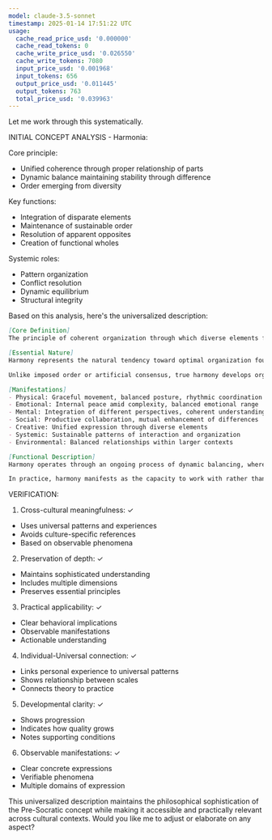 ```yaml
---
model: claude-3.5-sonnet
timestamp: 2025-01-14 17:51:22 UTC
usage:
  cache_read_price_usd: '0.000000'
  cache_read_tokens: 0
  cache_write_price_usd: '0.026550'
  cache_write_tokens: 7080
  input_price_usd: '0.001968'
  input_tokens: 656
  output_price_usd: '0.011445'
  output_tokens: 763
  total_price_usd: '0.039963'
---
```


Let me work through this systematically.

INITIAL CONCEPT ANALYSIS - Harmonia:

Core principle:
- Unified coherence through proper relationship of parts
- Dynamic balance maintaining stability through difference
- Order emerging from diversity

Key functions:
- Integration of disparate elements
- Maintenance of sustainable order
- Resolution of apparent opposites
- Creation of functional wholes

Systemic roles:
- Pattern organization
- Conflict resolution
- Dynamic equilibrium
- Structural integrity

Based on this analysis, here's the universalized description:

```markdown
[Core Definition]
The principle of coherent organization through which diverse elements form sustainable, functional wholes. It manifests as the dynamic balance that emerges when different parts find their proper relationship, creating stability through complementary interaction rather than forced uniformity.

[Essential Nature]
Harmony represents the natural tendency toward optimal organization found throughout human experience and the wider world. It is not mere agreement or absence of conflict, but rather the productive integration of differences into a higher-order unity. This quality emerges when each element finds its proper place and relationship within a larger whole, allowing for both individual expression and collective coherence.

Unlike imposed order or artificial consensus, true harmony develops organically through the discovery of right relationship patterns. It manifests as a dynamic equilibrium that can incorporate change and difference while maintaining essential stability and functionality.

[Manifestations]
- Physical: Graceful movement, balanced posture, rhythmic coordination
- Emotional: Internal peace amid complexity, balanced emotional range
- Mental: Integration of different perspectives, coherent understanding
- Social: Productive collaboration, mutual enhancement of differences
- Creative: Unified expression through diverse elements
- Systemic: Sustainable patterns of interaction and organization
- Environmental: Balanced relationships within larger contexts

[Functional Description]
Harmony operates through an ongoing process of dynamic balancing, where elements continually adjust their relationships to maintain optimal functionality of the whole. This process involves both active organization and receptive attention, requiring sensitivity to emerging patterns and capacity for appropriate response. The quality develops through progressive recognition and refinement of relationship patterns, moving from simpler to more complex forms of integration.

In practice, harmony manifests as the capacity to work with rather than against the natural tendencies of people and situations, finding ways to align different forces toward common enhancement. It enables sustainable achievement through reducing unnecessary friction and resistance, while maximizing the productive potential of diversity. This creates resilient systems that can maintain stability while adapting to change.
```

VERIFICATION:
1. Cross-cultural meaningfulness: ✓ 
- Uses universal patterns and experiences
- Avoids culture-specific references
- Based on observable phenomena

2. Preservation of depth: ✓
- Maintains sophisticated understanding
- Includes multiple dimensions
- Preserves essential principles

3. Practical applicability: ✓
- Clear behavioral implications
- Observable manifestations
- Actionable understanding

4. Individual-Universal connection: ✓
- Links personal experience to universal patterns
- Shows relationship between scales
- Connects theory to practice

5. Developmental clarity: ✓
- Shows progression
- Indicates how quality grows
- Notes supporting conditions

6. Observable manifestations: ✓
- Clear concrete expressions
- Verifiable phenomena
- Multiple domains of expression

This universalized description maintains the philosophical sophistication of the Pre-Socratic concept while making it accessible and practically relevant across cultural contexts. Would you like me to adjust or elaborate on any aspect?